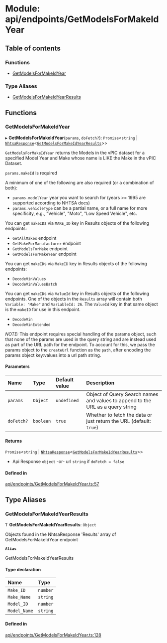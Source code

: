 # Module: api/endpoints/GetModelsForMakeIdYear

## Table of contents

### Functions

- [GetModelsForMakeIdYear](api_endpoints_GetModelsForMakeIdYear.md#getmodelsformakeidyear)

### Type Aliases

- [GetModelsForMakeIdYearResults](api_endpoints_GetModelsForMakeIdYear.md#getmodelsformakeidyearresults)

## Functions

### GetModelsForMakeIdYear

▸ **GetModelsForMakeIdYear**(`params`, `doFetch?`): `Promise`<`string` \| [`NhtsaResponse`](api_types.md#nhtsaresponse)<[`GetModelsForMakeIdYearResults`](api_endpoints_GetModelsForMakeIdYear.md#getmodelsformakeidyearresults)\>\>

`GetModelsForMakeIdYear` returns the Models in the vPIC dataset for a specified Model Year
and Make whose name is LIKE the Make in the vPIC Dataset.

`params.makeId` is required

A minimum of one of the following are also required (or a combination of both):
- `params.modelYear` year you want to search for (years >= 1995 are supported according to NHTSA
  docs)
- `params.vehicleType` can be a partial name, or a full name for more specificity, e.g.,
  "Vehicle", "Moto", "Low Speed Vehicle", etc.

You can get `makeID`s via `MAKE_ID` key in Results objects of the following endpoints:
- `GetAllMakes` endpoint
- `GetMakeForManufacturer` endpoint
- `GetModelsForMake` endpoint
- `GetModelsForMakeYear` endpoint

You can get `makeID`s via `MakeID` key in Results objects of the following endpoints:
- `DecodeVinValues`
- `DecodeVinValuesBatch`

You can get `makeID`s via `ValueId` key in Results objects of the following endpoints.
One of the objects in the `Results` array will contain both `Variable: "Make"` and
`VariableId: 26`. The `ValueId` key in that same object is the `makeID` for use in this
endpoint.
- `DecodeVin`
- `DecodeVinExtended`

_NOTE:_ This endpoint requires special handling of the params object, such that none of the
params are used in the query string and are instead used as part of the URL path for the
endpoint. To account for this, we pass the params object to the `createUrl` function as the
`path`, after encoding the params object key:values into a url path string.

#### Parameters

| Name | Type | Default value | Description |
| :------ | :------ | :------ | :------ |
| `params` | `Object` | `undefined` | Object of Query Search names and values to append to the URL as a query string |
| `doFetch?` | `boolean` | `true` | Whether to fetch the data or just return the URL (default: `true`) |

#### Returns

`Promise`<`string` \| [`NhtsaResponse`](api_types.md#nhtsaresponse)<[`GetModelsForMakeIdYearResults`](api_endpoints_GetModelsForMakeIdYear.md#getmodelsformakeidyearresults)\>\>

- Api Response
`object` -or- url `string` if `doFetch = false`

#### Defined in

[api/endpoints/GetModelsForMakeIdYear.ts:57](https://github.com/ShaggyTech/nhtsa-api-wrapper/blob/a64bd4e/packages/lib/src/api/endpoints/GetModelsForMakeIdYear.ts#L57)

## Type Aliases

### GetModelsForMakeIdYearResults

Ƭ **GetModelsForMakeIdYearResults**: `Object`

Objects found in the NhtsaResponse 'Results' array of GetModelsForMakeIdYear endpoint

**`Alias`**

GetModelsForMakeIdYearResults

#### Type declaration

| Name | Type |
| :------ | :------ |
| `Make_ID` | `number` |
| `Make_Name` | `string` |
| `Model_ID` | `number` |
| `Model_Name` | `string` |

#### Defined in

[api/endpoints/GetModelsForMakeIdYear.ts:128](https://github.com/ShaggyTech/nhtsa-api-wrapper/blob/a64bd4e/packages/lib/src/api/endpoints/GetModelsForMakeIdYear.ts#L128)
